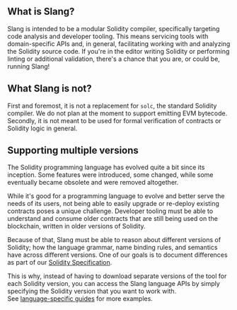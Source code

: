 ## What is Slang?

Slang is intended to be a modular Solidity compiler, specifically targeting code analysis and developer tooling. This means servicing tools with domain-specific APIs and, in general, facilitating working with and analyzing the Solidity source code. If you're in the editor writing Solidity or performing linting or additional validation, there's a chance that you are, or could be, running Slang!

## What Slang is not?

First and foremost, it is not a replacement for `solc`, the standard Solidity compiler. We do not plan at the moment to support emitting EVM bytecode. Secondly, it is not meant to be used for formal verification of contracts or Solidity logic in general.

## Supporting multiple versions

The Solidity programming language has evolved quite a bit since its inception. Some features were introduced, some changed, while some eventually became obsolete and were removed altogether.

While it's good for a programming language to evolve and better serve the needs of its users, not being able to easily upgrade or re-deploy existing contracts poses a unique challenge. Developer tooling must be able to understand and consume older contracts that are still being used on the blockchain, written in older versions of Solidity.

Because of that, Slang must be able to reason about different versions of Solidity; how the language grammar, name binding rules, and semantics have across different versions. One of our goals is to document differences as part of our [Solidity Specification](../solidity-specification/index.md).

This is why, instead of having to download separate versions of the tool for each Solidity version, you can access the Slang language APIs by simply specifying the Solidity version that you want to work with.  
See [language-specific guides](../#distributions) for more examples.
